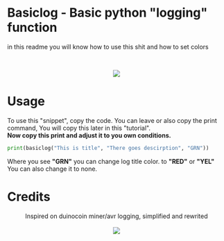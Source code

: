 # Basiclog - Basic python "logging" function 
in this readme you will know how to use this shit and how to set colors

<br>

<p align="center">
  <img src="https://i.ibb.co/WzGV2Gt/Code-29l-AR6-YQf-H.png">
</p>

# Usage
To use this "snippet", copy the code. You can leave or also copy the print command, You will copy this later in this "tutorial".<br>
**Now copy this print and adjust it to you own conditions.**

```python
print(basiclog("This is title", "There goes descirption", "GRN"))
```

Where you see **"GRN"** you can change log title color. to **"RED"** or **"YEL"** You can also change it to none.

# Credits
<p align="center">
  Inspired on duinocoin miner/avr logging, simplified and rewrited
  
  <br>
  <br>
  
  <img src="https://i.ibb.co/7C6Zfyj/firefox-jb-C6-UFwdle.png">
</p>
